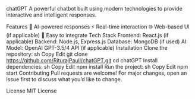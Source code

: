 chatGPT
A powerful chatbot built using modern technologies to provide interactive and intelligent responses.

Features
🧠 AI-powered responses
⚡ Real-time interaction
🌐 Web-based UI (if applicable)
🔧 Easy to integrate
Tech Stack
Frontend: React.js (if applicable)
Backend: Node.js, Express.js
Database: MongoDB (if used)
AI Model: OpenAI GPT-3.5/4 API (if applicable)
Installation
Clone the repository:
sh
Copy
Edit
git clone https://github.com/RiturajPaull/chatGPT.git
cd chatGPT
Install dependencies:
sh
Copy
Edit
npm install
Run the project:
sh
Copy
Edit
npm start
Contributing
Pull requests are welcome! For major changes, open an issue first to discuss what you’d like to change.

License
MIT License
